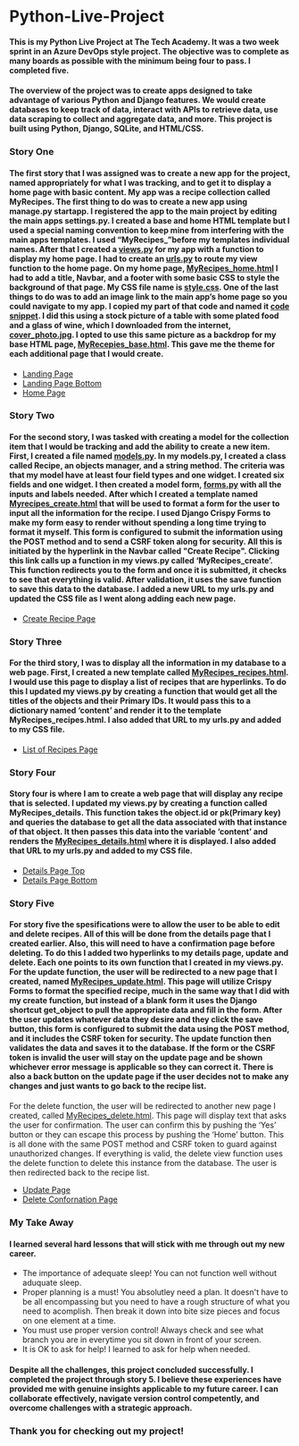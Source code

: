 # Python-Live-Project
#### This is my Python Live Project at The Tech Academy. It was a two week sprint in an Azure DevOps style project. The objective was to complete as many boards as possible with the minimum being four to pass. I completed five. 
#### The overview of the project was to create apps designed to take advantage of various Python and Django features. We would create databases to keep track of data, interact with APIs to retrieve data, use data scraping to collect and aggregate data, and more. This project is built using Python, Django, SQLite, and HTML/CSS. 
### Story One
#### The first story that I was assigned was to create a new app for the project, named appropriately for what I was tracking, and to get it to display a home page with basic content. My app was a recipe collection called MyRecipes. The first thing to do was to create a new app using manage.py startapp. I registered the app to the main project by editing the main apps settings.py. I created a base and home HTML template but I used a special naming convention to keep mine from interfering with the main apps templates. I used “MyRecipes_”before my templates individual names. After that I created a [views.py](AppBuilder9000/MyRecipes/views.py) for my app with a function to display my home page. I had to create an [urls.py](AppBuilder9000/MyRecipes/urls.py) to route my view function to the home page. On my home page, [MyRecipes_home.html](AppBuilder9000/MyRecipes/templates/MyRecipes/MyRecipes_home.html) I had to add a title, Navbar, and a footer with some basic CSS to style the background of that page. My CSS file name is [style.css](AppBuilder9000/MyRecipes/static/css/style.css). One of the last things to do was to add an image link to the main app’s home page so you could navigate to my app. I copied my part of that code and named it [code snippet](AppBuilder9000/snippet.html). I did this using a stock picture of a table with some plated food and a glass of wine, which I downloaded from the internet, [cover_photo.jpg](AppBuilder9000/MyRecipes/static/images/app-images/cover_photo.jpg). I opted to use this same picture as a backdrop for my base HTML page, [MyRecepies_base.html](AppBuilder9000/MyRecipes/templates/MyRecipes_base.html). This gave me the theme for each additional page that I would create.
- [Landing Page](images/landingPage.jpg)
- [Landing Page Bottom](images/landingPageBottom.jpg)
- [Home Page](images/homePage.jpg)
### Story Two
#### For the second story, I was tasked with creating a model for the collection item that I would be tracking and add the ability to create a new item. First, I created a file named [models.py](AppBuilder9000/MyRecipes/models.py). In my models.py, I created a class called Recipe, an objects manager, and a string method. The criteria was that my model have at least four field types and one widget. I created six fields and one widget. I then created a model form, [forms.py](AppBuilder9000/MyRecipes/forms.py) with all the inputs and labels needed. After which I created a template named [Myrecipes_create.html](AppBuilder9000/MyRecipes/templates/MyRecipes/MyRecipes_create.html) that will be used to format a form for the user to input all the information for the recipe. I used Django Crispy Forms to make my form easy to render without spending a long time trying to format it myself. This form is configured to submit the information using the POST method and to send a CSRF token along for security. All this is initiated by the hyperlink in the Navbar called "Create Recipe". Clicking this link calls up a function in my views.py called ‘MyRecipes_create’. This function redirects you to the form and once it is submitted, it checks to see that everything is valid. After validation, it uses the save function to save this data to the database. I added a new URL to my urls.py and updated the CSS file as I went along adding each new page.
- [Create Recipe Page](images/create.jpg)
### Story Three
#### For the third story, I was to display all the information in my database to a web page. First, I created a new template called [MyRecipes_recipes.html](AppBuilder9000/MyRecipes/templates/MyRecipes/MyRecipes_recipes.html). I would use this page to display a list of recipes that are hyperlinks. To do this I updated my views.py by creating a function that would get all the titles of the objects and their Primary IDs. It would pass this to a dictionary named ‘content’ and render it to the template MyRecipes_recipes.html. I also added that URL to my urls.py and added to my CSS file.
- [List of Recipes Page](images/recipes.jpg)
### Story Four
#### Story four is where I am to create a web page that will display any recipe that is selected. I updated my views.py by creating a function called  MyRecipes_details. This function takes the object.id or pk(Primary key) and queries the database to get all the data associated with that instance of that object. It then passes this data into the variable ‘content’ and renders the [MyRecipes_details.html](AppBuilder9000/MyRecipes/templates/MyRecipes/MyRecipes_details.html) where it is displayed. I also added that URL to my urls.py and added to my CSS file.
- [Details Page Top](images/hummusTop.jpg)
- [Details Page Bottom](images/hummusBottom.jpg)
### Story Five
#### For story five the spesifications were to allow the user to be able to edit and delete recipes. All of this will be done from the details page that I created earlier. Also, this will need to have a confirmation page before deleting. To do this I added two hyperlinks to my details page, update and delete. Each one points to its own function that I created in my views.py. For the update function, the user will be redirected to a new page that I created, named [MyRecipes_update.html](AppBuilder9000/MyRecipes/templates/MyRecipes/MyRecipes_update.html). This page will utilize Crispy Forms to format the specified recipe, much in the same way that I did with my create function, but instead of a blank form it uses the Django shortcut get_object to pull the appropriate data and fill in the form. After the user updates whatever data they desire and they click the save button, this form is configured to submit the data using the POST method, and it includes the CSRF token for security. The update function then validates the data and saves it to the database. If the form or the CSRF token is invalid the user will stay on the update page and be shown whichever error message is applicable so they can correct it. There is also a back button on the update page if the user decides not to make any changes and just wants to go back to the recipe list.
For the delete function, the user will be redirected to another new page I created, called [MyRecipes_delete.html](AppBuilder9000/MyRecipes/templates/MyRecipes/MyRecipes_delete.html). This page will display text that asks the user for confirmation. The user can confirm this by pushing the ‘Yes’ button or they can escape this process by pushing the ‘Home’ button. This is all done with the same POST method and CSRF token to guard against unauthorized changes. If everything is valid, the delete view function uses the delete function to delete this instance from the database. The user is then redirected back to the recipe list. 
- [Update Page](images/update.jpg)
- [Delete Confornation Page](images/deleteConfornation.jpg)
### My Take Away
#### I learned several hard lessons that will stick with me through out my new career. 
- The importance of adequate sleep! You can not function well without aduquate sleep.
- Proper planning is a must! You absolutley need a plan. It doesn't have to be all encompassing but you need to have a rough structure of what you need to acomplish. Then break it down into bite size pieces and focus on one element at a time.
- You must use proper version control! Always check and see what branch you are in everytime you sit down in front of your screen.
- It is OK to ask for help! I learned to ask for help when needed.
#### Despite all the challenges, this project concluded successfully. I completed the project through story 5. I believe these experiences have provided me with genuine insights applicable to my future career. I can collaborate effectively, navigate version control competently, and overcome challenges with a strategic approach.
### Thank you for checking out my project!
